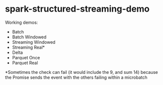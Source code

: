 # spark-structured-streaming-demo

Working demos:
- Batch
- Batch Windowed
- Streaming Windowed
- Streaming Real*
- Delta
- Parquet Once
- Parquet Real

*Sometimes the check can fail (it would include the 9, and sum 14) because the Promise sends the event with the others failing within a microbatch
